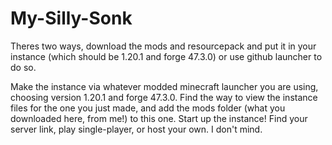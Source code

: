 # My-Silly-Sonk

Theres two ways, download the mods and resourcepack and put it in your instance (which should be 1.20.1 and forge 47.3.0) 
or use github launcher to do so.

Make the instance via whatever modded minecraft launcher you are using, choosing version 1.20.1 and forge 47.3.0.
Find the way to view the instance files for the one you just made, and add the mods folder (what you downloaded here, from me!) to this one. 
Start up the instance! Find your server link, play single-player, or host your own. I don't mind. 
